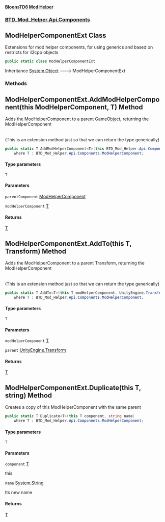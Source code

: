 #### [BloonsTD6 Mod Helper](index.md 'index')
### [BTD_Mod_Helper.Api.Components](index.md#BTD_Mod_Helper.Api.Components 'BTD_Mod_Helper.Api.Components')

## ModHelperComponentExt Class

Extensions for mod helper components, for using generics and based on restricts for il2cpp objects

```csharp
public static class ModHelperComponentExt
```

Inheritance [System.Object](https://docs.microsoft.com/en-us/dotnet/api/System.Object 'System.Object') &#129106; ModHelperComponentExt
### Methods

<a name='BTD_Mod_Helper.Api.Components.ModHelperComponentExt.AddModHelperComponent_T_(thisBTD_Mod_Helper.Api.Components.ModHelperComponent,T)'></a>

## ModHelperComponentExt.AddModHelperComponent<T>(this ModHelperComponent, T) Method

Adds the ModHelperComponent to a parent GameObject, returning the ModHelperComponent  
<br/>  
(This is an extension method just so that we can return the type generically)

```csharp
public static T AddModHelperComponent<T>(this BTD_Mod_Helper.Api.Components.ModHelperComponent parentComponent, T modHelperComponent)
    where T : BTD_Mod_Helper.Api.Components.ModHelperComponent;
```
#### Type parameters

<a name='BTD_Mod_Helper.Api.Components.ModHelperComponentExt.AddModHelperComponent_T_(thisBTD_Mod_Helper.Api.Components.ModHelperComponent,T).T'></a>

`T`
#### Parameters

<a name='BTD_Mod_Helper.Api.Components.ModHelperComponentExt.AddModHelperComponent_T_(thisBTD_Mod_Helper.Api.Components.ModHelperComponent,T).parentComponent'></a>

`parentComponent` [ModHelperComponent](BTD_Mod_Helper.Api.Components.ModHelperComponent.md 'BTD_Mod_Helper.Api.Components.ModHelperComponent')

<a name='BTD_Mod_Helper.Api.Components.ModHelperComponentExt.AddModHelperComponent_T_(thisBTD_Mod_Helper.Api.Components.ModHelperComponent,T).modHelperComponent'></a>

`modHelperComponent` [T](BTD_Mod_Helper.Api.Components.ModHelperComponentExt.md#BTD_Mod_Helper.Api.Components.ModHelperComponentExt.AddModHelperComponent_T_(thisBTD_Mod_Helper.Api.Components.ModHelperComponent,T).T 'BTD_Mod_Helper.Api.Components.ModHelperComponentExt.AddModHelperComponent<T>(this BTD_Mod_Helper.Api.Components.ModHelperComponent, T).T')

#### Returns
[T](BTD_Mod_Helper.Api.Components.ModHelperComponentExt.md#BTD_Mod_Helper.Api.Components.ModHelperComponentExt.AddModHelperComponent_T_(thisBTD_Mod_Helper.Api.Components.ModHelperComponent,T).T 'BTD_Mod_Helper.Api.Components.ModHelperComponentExt.AddModHelperComponent<T>(this BTD_Mod_Helper.Api.Components.ModHelperComponent, T).T')

<a name='BTD_Mod_Helper.Api.Components.ModHelperComponentExt.AddTo_T_(thisT,UnityEngine.Transform)'></a>

## ModHelperComponentExt.AddTo<T>(this T, Transform) Method

Adds the ModHelperComponent to a parent Transform, returning the ModHelperComponent  
<br/>  
(This is an extension method just so that we can return the type generically)

```csharp
public static T AddTo<T>(this T modHelperComponent, UnityEngine.Transform parent)
    where T : BTD_Mod_Helper.Api.Components.ModHelperComponent;
```
#### Type parameters

<a name='BTD_Mod_Helper.Api.Components.ModHelperComponentExt.AddTo_T_(thisT,UnityEngine.Transform).T'></a>

`T`
#### Parameters

<a name='BTD_Mod_Helper.Api.Components.ModHelperComponentExt.AddTo_T_(thisT,UnityEngine.Transform).modHelperComponent'></a>

`modHelperComponent` [T](BTD_Mod_Helper.Api.Components.ModHelperComponentExt.md#BTD_Mod_Helper.Api.Components.ModHelperComponentExt.AddTo_T_(thisT,UnityEngine.Transform).T 'BTD_Mod_Helper.Api.Components.ModHelperComponentExt.AddTo<T>(this T, UnityEngine.Transform).T')

<a name='BTD_Mod_Helper.Api.Components.ModHelperComponentExt.AddTo_T_(thisT,UnityEngine.Transform).parent'></a>

`parent` [UnityEngine.Transform](https://docs.microsoft.com/en-us/dotnet/api/UnityEngine.Transform 'UnityEngine.Transform')

#### Returns
[T](BTD_Mod_Helper.Api.Components.ModHelperComponentExt.md#BTD_Mod_Helper.Api.Components.ModHelperComponentExt.AddTo_T_(thisT,UnityEngine.Transform).T 'BTD_Mod_Helper.Api.Components.ModHelperComponentExt.AddTo<T>(this T, UnityEngine.Transform).T')

<a name='BTD_Mod_Helper.Api.Components.ModHelperComponentExt.Duplicate_T_(thisT,string)'></a>

## ModHelperComponentExt.Duplicate<T>(this T, string) Method

Creates a copy of this ModHelperComponent with the same parent

```csharp
public static T Duplicate<T>(this T component, string name)
    where T : BTD_Mod_Helper.Api.Components.ModHelperComponent;
```
#### Type parameters

<a name='BTD_Mod_Helper.Api.Components.ModHelperComponentExt.Duplicate_T_(thisT,string).T'></a>

`T`
#### Parameters

<a name='BTD_Mod_Helper.Api.Components.ModHelperComponentExt.Duplicate_T_(thisT,string).component'></a>

`component` [T](BTD_Mod_Helper.Api.Components.ModHelperComponentExt.md#BTD_Mod_Helper.Api.Components.ModHelperComponentExt.Duplicate_T_(thisT,string).T 'BTD_Mod_Helper.Api.Components.ModHelperComponentExt.Duplicate<T>(this T, string).T')

this

<a name='BTD_Mod_Helper.Api.Components.ModHelperComponentExt.Duplicate_T_(thisT,string).name'></a>

`name` [System.String](https://docs.microsoft.com/en-us/dotnet/api/System.String 'System.String')

Its new name

#### Returns
[T](BTD_Mod_Helper.Api.Components.ModHelperComponentExt.md#BTD_Mod_Helper.Api.Components.ModHelperComponentExt.Duplicate_T_(thisT,string).T 'BTD_Mod_Helper.Api.Components.ModHelperComponentExt.Duplicate<T>(this T, string).T')